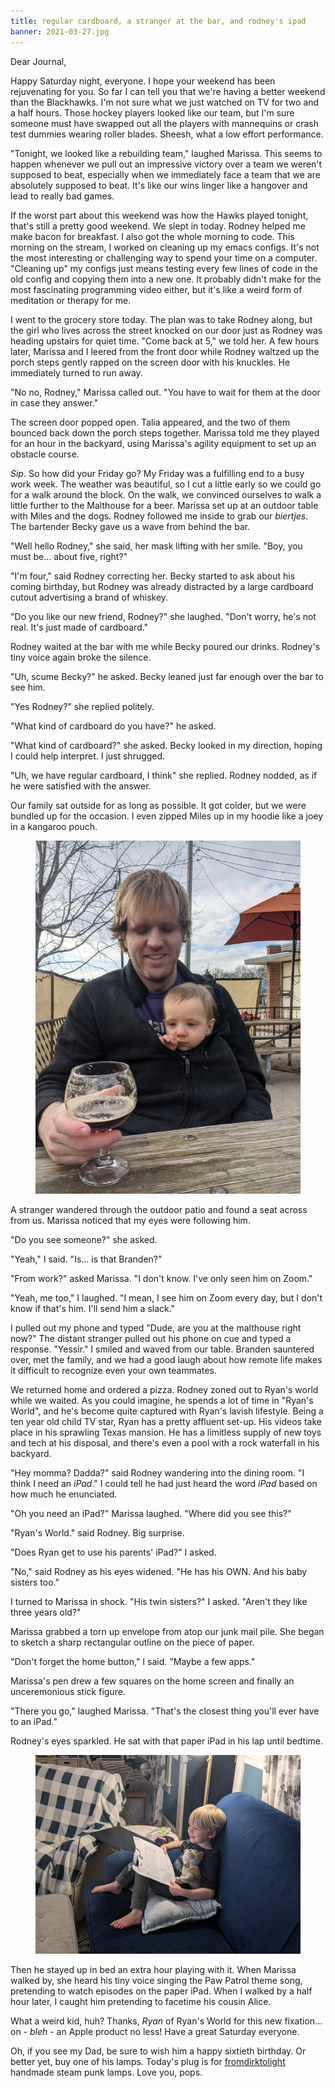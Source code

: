 ```yaml
---
title: regular cardboard, a stranger at the bar, and rodney's ipad
banner: 2021-03-27.jpg
---
```


Dear Journal,

Happy Saturday night, everyone.  I hope your weekend has been
rejuvenating for you.  So far I can tell you that we're having a
better weekend than the Blackhawks.  I'm not sure what we just watched
on TV for two and a half hours.  Those hockey players looked like our
team, but I'm sure someone must have swapped out all the players with
mannequins or crash test dummies wearing roller blades.  Sheesh, what
a low effort performance.

"Tonight, we looked like a rebuilding team," laughed Marissa.  This
seems to happen whenever we pull out an impressive victory over a team
we weren't supposed to beat, especially when we immediately face a
team that we are absolutely supposed to beat.  It's like our wins
linger like a hangover and lead to really bad games.

If the worst part about this weekend was how the Hawks played tonight,
that's still a pretty good weekend.  We slept in today.  Rodney helped
me make bacon for breakfast.  I also got the whole morning to code.
This morning on the stream, I worked on cleaning up my emacs configs.
It's not the most interesting or challenging way to spend your time on
a computer.  "Cleaning up" my configs just means testing every few
lines of code in the old config and copying them into a new one.  It
probably didn't make for the most fascinating programming video
either, but it's like a weird form of meditation or therapy for me.

I went to the grocery store today.  The plan was to take Rodney along,
but the girl who lives across the street knocked on our door just as
Rodney was heading upstairs for quiet time.  "Come back at 5," we told
her.  A few hours later, Marissa and I leered from the front door
while Rodney waltzed up the porch steps gently rapped on the screen
door with his knuckles.  He immediately turned to run away.

"No no, Rodney," Marissa called out.  "You have to wait for them at
the door in case they answer."

The screen door popped open.  Talia appeared, and the two of them
bounced back down the porch steps together.  Marissa told me they
played for an hour in the backyard, using Marissa's agility equipment
to set up an obstacle course.

_Sip_.  So how did your Friday go?  My Friday was a fulfilling end to
a busy work week.  The weather was beautiful, so I cut a little early
so we could go for a walk around the block.  On the walk, we convinced
ourselves to walk a little further to the Malthouse for a beer.
Marissa set up at an outdoor table with Miles and the dogs.  Rodney
followed me inside to grab our _biertjes_.  The bartender Becky gave
us a wave from behind the bar.

"Well hello Rodney," she said, her mask lifting with her smile.  "Boy,
you must be... about five, right?"

"I'm four," said Rodney correcting her.  Becky started to ask about
his coming birthday, but Rodney was already distracted by a large
cardboard cutout advertising a brand of whiskey.

"Do you like our new friend, Rodney?" she laughed.  "Don't worry, he's
not real.  It's just made of cardboard."

Rodney waited at the bar with me while Becky poured our drinks.
Rodney's tiny voice again broke the silence.

"Uh, scume Becky?" he asked.  Becky leaned just far enough over the
bar to see him.

"Yes Rodney?" she replied politely.

"What kind of cardboard do you have?" he asked.

"What kind of cardboard?" she asked.  Becky looked in my direction,
hoping I could help interpret.  I just shrugged.

"Uh, we have regular cardboard, I think" she replied.  Rodney nodded,
as if he were satisfied with the answer.

Our family sat outside for as long as possible.  It got colder, but we
were bundled up for the occasion.  I even zipped Miles up in my hoodie
like a joey in a kangaroo pouch.

<figure>
<a href="/images/2021-03-27-zipped-up.jpg">
<img alt="2021 03 27 zipped up" src="/images/2021-03-27-zipped-up.jpg"/>
</a>
</figure>

A stranger wandered through the outdoor patio and found a seat across
from us.  Marissa noticed that my eyes were following him.

"Do you see someone?" she asked.

"Yeah," I said.  "Is... is that Branden?"

"From work?" asked Marissa.  "I don't know.  I've only seen him on
Zoom."

"Yeah, me too," I laughed.  "I mean, I see him on Zoom every day, but
I don't know if that's him.  I'll send him a slack."

I pulled out my phone and typed "Dude, are you at the malthouse right
now?"  The distant stranger pulled out his phone on cue and typed a
response.  "Yessir."  I smiled and waved from our table.  Branden
sauntered over, met the family, and we had a good laugh about how
remote life makes it difficult to recognize even your own teammates.

We returned home and ordered a pizza.  Rodney zoned out to Ryan's
world while we waited.  As you could imagine, he spends a lot of time
in "Ryan's World", and he's become quite captured with Ryan's lavish
lifestyle.  Being a ten year old child TV star, Ryan has a pretty
affluent set-up.  His videos take place in his sprawling Texas
mansion.  He has a limitless supply of new toys and tech at his
disposal, and there's even a pool with a rock waterfall in his
backyard.

"Hey momma?  Dadda?" said Rodney wandering into the dining room.  "I
think I need an _iPad_."  I could tell he had just heard the word
_iPad_ based on how much he enunciated.

"Oh you need an iPad?" Marissa laughed.  "Where did you see this?"

"Ryan's World." said Rodney.  Big surprise.

"Does Ryan get to use his parents' iPad?" I asked.

"No," said Rodney as his eyes widened.  "He has his OWN.  And his baby
sisters too."

I turned to Marissa in shock.  "His twin sisters?" I asked.  "Aren't
they like three years old?"

Marissa grabbed a torn up envelope from atop our junk mail pile.  She
began to sketch a sharp rectangular outline on the piece of paper.

"Don't forget the home button," I said.  "Maybe a few apps."

Marissa's pen drew a few squares on the home screen and finally an
unceremonious stick figure.

"There you go," laughed Marissa.  "That's the closest thing you'll
ever have to an iPad."

Rodney's eyes sparkled.  He sat with that paper iPad in his lap until
bedtime.

<figure>
<a href="/images/2021-03-27-rodneys-ipad.jpg">
<img alt="2021 03 27 rodneys ipad" src="/images/2021-03-27-rodneys-ipad.jpg"/>
</a>
</figure>

Then he stayed up in bed an extra hour playing with it.
When Marissa walked by, she heard his tiny voice singing the Paw
Patrol theme song, pretending to watch episodes on the paper iPad.
When I walked by a half hour later, I caught him pretending to
facetime his cousin Alice.

What a weird kid, huh?  Thanks, _Ryan_ of Ryan's World for this new
fixation... on - _bleh_ - an Apple product no less!  Have a great
Saturday everyone.

Oh, if you see my Dad, be sure to wish him a happy sixtieth birthday.
Or better yet, buy one of his lamps.  Today's plug is for
[fromdirktolight] handmade steam punk lamps.  Love you, pops.

[fromdirktolight]: https://www.fromdirktolight.com/
